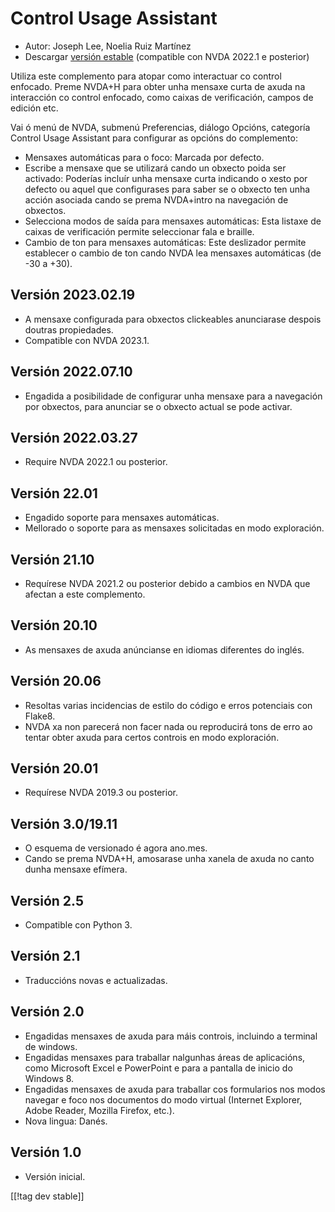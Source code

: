 # Control Usage Assistant #

* Autor: Joseph Lee, Noelia Ruiz Martínez
* Descargar [versión estable][1] (compatible con NVDA 2022.1 e posterior)

Utiliza este complemento para atopar como interactuar co control enfocado.
Preme NVDA+H para obter unha mensaxe curta de axuda na interacción co
control enfocado, como caixas de verificación, campos de edición etc.

Vai ó menú de NVDA, submenú Preferencias, diálogo Opcións, categoría Control
Usage Assistant para configurar as opcións do complemento:

* Mensaxes automáticas para o foco: Marcada por defecto.
* Escribe a mensaxe que se utilizará cando un obxecto poida ser activado:
  Poderías incluír unha mensaxe curta indicando o xesto por defecto ou aquel
  que configurases para saber se o obxecto ten unha acción asociada cando se
  prema NVDA+intro na navegación de obxectos.
* Selecciona modos de saída para mensaxes automáticas: Esta listaxe de
  caixas de verificación permite seleccionar fala e braille.
* Cambio de ton para mensaxes automáticas: Este deslizador permite
  establecer o cambio de ton cando NVDA lea mensaxes automáticas (de -30 a
  +30).

## Versión 2023.02.19

* A mensaxe configurada para obxectos clickeables anunciarase despois
  doutras propiedades.
* Compatible con NVDA 2023.1.

## Versión 2022.07.10

* Engadida a posibilidade de configurar unha mensaxe para a navegación por
  obxectos, para anunciar se o obxecto actual se pode activar.

## Versión 2022.03.27

* Require NVDA 2022.1 ou posterior.

## Versión 22.01

* Engadido soporte para mensaxes automáticas.
* Mellorado o soporte para as mensaxes solicitadas en modo exploración.

## Versión 21.10

* Requírese NVDA 2021.2 ou posterior debido a cambios en NVDA que afectan a
  este complemento.

## Versión 20.10

* As mensaxes de axuda anúncianse en idiomas diferentes do inglés.

## Versión 20.06

* Resoltas varias incidencias de estilo do código e erros potenciais con
  Flake8.
* NVDA xa non parecerá non facer nada ou reproducirá tons de erro ao tentar
  obter axuda para certos controis en modo exploración.

## Versión 20.01

* Requírese NVDA 2019.3 ou posterior.

## Versión 3.0/19.11

* O esquema de versionado é agora ano.mes.
* Cando se prema NVDA+H, amosarase unha xanela de axuda no canto dunha
  mensaxe efímera.

## Versión 2.5

* Compatible con Python 3.

## Versión 2.1

* Traduccións novas e actualizadas.

## Versión 2.0

* Engadidas mensaxes de axuda para máis controis, incluindo a terminal de
  windows.
* Engadidas mensaxes para traballar nalgunhas áreas de aplicacións, como
  Microsoft Excel e PowerPoint e para a pantalla de inicio do Windows 8.
* Engadidas mensaxes de axuda para traballar cos formularios nos modos
  navegar e foco nos documentos do modo virtual (Internet Explorer, Adobe
  Reader, Mozilla Firefox, etc.).
* Nova lingua: Danés.

## Versión 1.0

* Versión inicial.

[[!tag dev stable]]

[1]: https://www.nvaccess.org/addonStore/legacy?file=controlUsageAssistant
